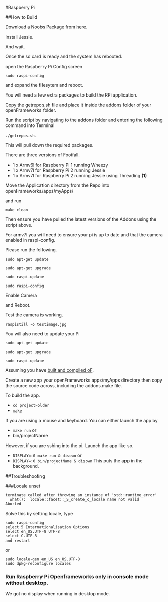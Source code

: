 #Raspberry Pi


##How to Build

Download a Noobs Package from [here](https://www.raspberrypi.org/downloads/noobs/).

Install Jessie.

And wait.

Once the sd card is ready and the system has rebooted.

open the Raspberry Pi Config screen

````sudo raspi-config````

and expand the filesytem and reboot.

You will need a few extra packages to build the RPi application.

Copy the getrepos.sh file and place it inside the addons folder of your openFrameworks folder. 

Run the script by navigating to the addons folder and entering the following command into Terminal 

`./getrepos.sh`. 

This will pull down the required packages.

There are three versions of Footfall.

* 1 x Armv6l for Raspberry Pi 1 running Wheezy
* 1 x Armv7l for Raspberry Pi 2 running Jessie
* 1 x Armv7l for Raspberry Pi 2 running Jessie using Threading **(1)**

Move the Application directory from the Repo into openFrameworks/apps/myApps/

and run 

`make clean`

Then ensure you have pulled the latest versions of the Addons using the script above.

For armv7l you will need to ensure your pi is up to date and that the camera enabled in raspi-config.

Please run the following.

`sudo apt-get update`

`sudo apt-get upgrade`

`sudo raspi-update`

`sudo raspi-config`

Enable Camera

and Reboot.

Test the camera is working. 

```raspistill -o testimage.jpg```

You will also need to update your Pi

`sudo apt-get update`

`sudo apt-get upgrade`

`sudo raspi-update`

Assuming you have [built and compiled oF](http://forum.openframeworks.cc/t/raspberry-pi-2-setup-guide/18690).

Create a new app your openFrameworks apps/myApps directory then copy the source code across, including the addons.make file.

To build the app.

* ```cd projectFolder```
* ```make```

If you are using a mouse and keyboard.
You can either launch the app by
* ```make run```
or
* bin/projectName

However, if you are sshing into the pi.
Launch the app like so.

* ```DISPLAY=:0 make run & disown```
or
* ```DISPLAY=:0 bin/projectName & disown```
This puts the app in the background.


##Troubleshooting

###Locale unset
```
terminate called after throwing an instance of 'std::runtime_error'
  what():  locale::facet::_S_create_c_locale name not valid
Aborted
```
Solve this by setting locale, type 
```
sudo raspi-config
select 5 Internationalisation Options
select en_US.UTF-8 UTF-8
select C.UTF-8
and restart
```
or
```
sudo locale-gen en_US en_US.UTF-8
sudo dpkg-reconfigure locales
```

### Run Raspberry Pi Openframeworks only in console mode without desktop.
We got no display when running in desktop mode.
